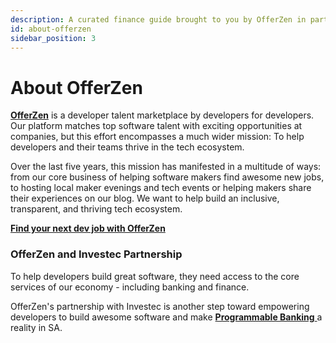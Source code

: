 ```yaml
---
description: A curated finance guide brought to you by OfferZen in partnership with Investec.
id: about-offerzen
sidebar_position: 3
---
```


# About OfferZen

[**OfferZen**](https://www.offerzen.com) is a developer talent marketplace by developers for developers. Our platform matches top software talent with exciting opportunities at companies, but this effort encompasses a much wider mission: To help developers and their teams thrive in the tech ecosystem.

Over the last five years, this mission has manifested in a multitude of ways: from our core business of helping software makers find awesome new jobs, to hosting local maker evenings and tech events or helping makers share their experiences on our blog. We want to help build an inclusive, transparent, and thriving tech ecosystem.

[**Find your next dev job with OfferZen**](https://www.offerzen.com)

### OfferZen and Investec Partnership

To help developers build great software, they need access to the core services of our economy - including banking and finance.

OfferZen's partnership with Investec is another step toward empowering developers to build awesome software and make [**Programmable Banking** ](https://www.offerzen.com/community/investec/)a reality in SA.

